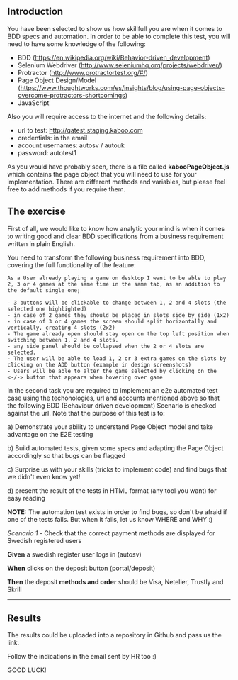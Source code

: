 ## Introduction
You have been selected to show us how skillfull you are when it comes to BDD specs and automation.
In order to be able to complete this test, you will need to have some knowledge of the following:

- BDD (https://en.wikipedia.org/wiki/Behavior-driven_development)
- Selenium Webdriver (http://www.seleniumhq.org/projects/webdriver/)
- Protractor (http://www.protractortest.org/#/)
- Page Object Design/Model (https://www.thoughtworks.com/es/insights/blog/using-page-objects-overcome-protractors-shortcomings)
- JavaScript

Also you will require access to the internet and the following details:
- url to test: http://qatest.staging.kaboo.com
- credentials: in the email
- account usernames: autosv / autouk 
- password: autotest1 

As you would have probably seen, there is a file called **kabooPageObject.js** which contains the page object that you will need to use for your implementation. There are different methods and variables, but please feel free to add methods if you require them.

## The exercise

First of all, we would like to know how analytic your mind is when it comes to writing good and clear BDD specifications from a business requirement written in plain English.

You need to transform the following business requirement into BDD, covering the full functionality of the feature:

```
As a User already playing a game on desktop I want to be able to play 2, 3 or 4 games at the same time in the same tab, as an addition to the default single one;

- 3 buttons will be clickable to change between 1, 2 and 4 slots (the selected one highlighted)
- in case of 2 games they should be placed in slots side by side (1x2)
- in case of 3 or 4 games the screen should split horizontally and vertically, creating 4 slots (2x2)
- The game already open should stay open on the top left position when switching between 1, 2 and 4 slots.
- any side panel should be collapsed when the 2 or 4 slots are selected.
- The user will be able to load 1, 2 or 3 extra games on the slots by clicking on the ADD button (example in design screenshots)
- Users will be able to alter the game selected by clicking on the <-/-> button that appears when hovering over game
```

In the second task you are required to implement an e2e automated test case using the techonologies, url and accounts mentioned above so that the following BDD
(Behaviour driven development) Scenario is checked against the url. Note that the purpose of this test is to:

a) Demonstrate your ability to understand Page Object model and take advantage on the E2E testing

b) Build automated tests, given some specs and adapting the Page Object accordingly so that bugs can be flagged

c) Surprise us with your skills (tricks to implement code) and find bugs that we didn't even know yet!

d) present the result of the tests in HTML format (any tool you want) for easy reading

**NOTE:** The automation test exists in order to find bugs, so don't be afraid if one of the tests fails. But when it fails, let us know WHERE and WHY :)

*Scenario 1* - Check that the correct payment methods are displayed for Swedish registered users

**Given** a swedish register user logs in (autosv)

**When** clicks on the deposit button (portal/deposit)

**Then** the deposit **methods and order** should be Visa, Neteller, Trustly and Skrill

****

## Results

The results could be uploaded into a repository in Github and pass us the link.

Follow the indications in the email sent by HR too :)

GOOD LUCK!
